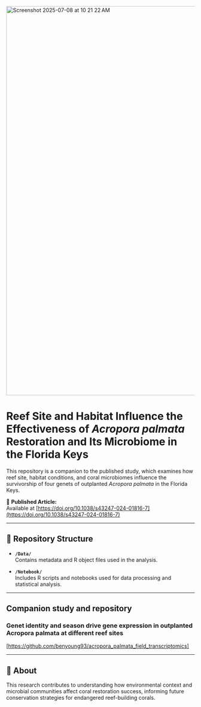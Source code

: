 
<img width="1039" alt="Screenshot 2025-07-08 at 10 21 22 AM" src="https://github.com/user-attachments/assets/bae17446-647d-44cc-8c99-d438f4fba162" />


# Reef Site and Habitat Influence the Effectiveness of *Acropora palmata* Restoration and Its Microbiome in the Florida Keys

This repository is a companion to the published study, which examines how reef site, habitat conditions, and coral microbiomes influence the survivorship of four genets of outplanted *Acropora palmata* in the Florida Keys.

📄 **Published Article:**  
Available at [https://doi.org/10.1038/s43247-024-01816-7](https://doi.org/10.1038/s43247-024-01816-7)

---

## 📁 Repository Structure

- **`/Data/`**  
  Contains metadata and R object files used in the analysis.

- **`/Notebook/`**  
  Includes R scripts and notebooks used for data processing and statistical analysis.

---

## Companion study and repository
### Genet identity and season drive gene expression in outplanted Acropora palmata at different reef sites

[https://github.com/benyoung93/acropora_palmata_field_transcriptomics]


---

## 🧬 About

This research contributes to understanding how environmental context and microbial communities affect coral restoration success, informing future conservation strategies for endangered reef-building corals.

